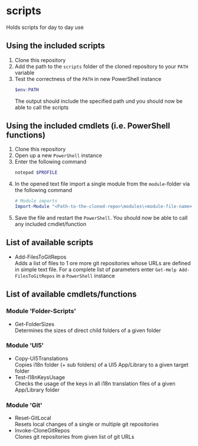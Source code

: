 # scripts

Holds scripts for day to day use

## Using the included scripts
1) Clone this repository  
2) Add the path to the `scripts` folder of the cloned repository to your `PATH` variable  
3) Test the correctness of the `PATH` in new PowerShell instance  
   ```powershell
   $env:PATH
   ```
   The output should include the specified path und you should now be able to call the scripts


## Using the included cmdlets (i.e. PowerShell functions)
1) Clone this repository
2) Open up a new `PowerShell` instance
3) Enter the following command
   ```powershell
   notepad $PROFILE
   ```
4) In the opened text file import a single module from the `module`-folder via the following command
   ```powershell
   # Module imports
   Import-Module "<Path-to-the-cloned-repo>\modules\<module-file-name>.psm1"
   ```
5) Save the file and restart the `PowerShell`. You should now be able to call any included cmdlet/function
## List of available scripts

- Add-FilesToGitRepos   
  Adds a list of files to 1 ore more git repositories whose URLs are defined in simple text file. For a complete list of parameters enter `Get-Help Add-FilesToGitRepos` in a `PowerShell` instance

## List of available cmdlets/functions
### Module 'Folder-Scripts'
- Get-FolderSizes  
  Determines the sizes of direct child folders of a given folder

### Module 'UI5'  
- Copy-UI5Translations  
  Copies i18n folder (+ sub folders) of a UI5 App/Library to a given target folder
- Test-I18nKeysUsage  
  Checks the usage of the keys in all i18n translation files of a given App/Library folder  

### Module 'Git'
- Reset-GitLocal  
  Resets local changes of a single or multiple git repositories
- Invoke-CloneGitRepos  
  Clones git repositories from given list of git URLs  